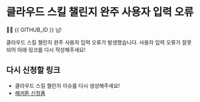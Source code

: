 # 클라우드 스킬 챌린지 완주 사용자 입력 오류

👋🏼 {{ GITHUB_ID }} 님!

클라우드 스킬 챌린지 완주 사용자 입력 오류가 발생했습니다. 사용자 입력 오류가 잘못되어 아래 링크를 다시 작성해주세요!

## 다시 신청할 링크

* 클라우드 스킬 챌린지 이슈를 다시 생성해주세요!
* [해커톤 신청폼](https://hgrd.kr/hackathon-register)